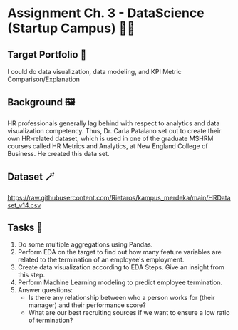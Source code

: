 # Assignment Ch. 3 - DataScience (Startup Campus) 🚀✨

## Target Portfolio 📑
I could do data visualization, data modeling, and KPI Metric
Comparison/Explanation

## Background 🖼️
HR professionals generally lag behind with respect to analytics and data
visualization competency. Thus, Dr. Carla Patalano set out to create their
own HR-related dataset, which is used in one of the graduate MSHRM
courses called HR Metrics and Analytics, at New England College of
Business. He created this data set.

## Dataset 🪄
https://raw.githubusercontent.com/Rietaros/kampus_merdeka/main/HRDataset_v14.csv

## Tasks 📝
1. Do some multiple aggregations using Pandas.
2. Perform EDA on the target to find out how many feature variables
are related to the termination of an employee's employment.
3. Create data visualization according to EDA Steps. Give an insight from this step.
4. Perform Machine Learning modeling to predict employee termination.
5. Answer questions:
   * Is there any relationship between who a person works for (their manager) and their performance score?
   * What are our best recruiting sources if we want to ensure a low ratio of termination?
